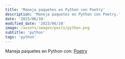 ```yaml
---
title: 'Maneja paquetes en Python con Poetry'
description: 'Maneja paquetes en Python con Poetry.'
date: '2023/06/10'
modified_date: '2023/06/10'
image: /assets/images/posts/python.png
subtitle: 'python'
tags: 'python'
---
```


Maneja paquetes en Python con: [Poetry](https://python-poetry.org/)
